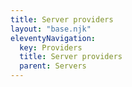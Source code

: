 ```yaml
---
title: Server providers
layout: "base.njk"
eleventyNavigation:
  key: Providers
  title: Server providers
  parent: Servers
---
```

